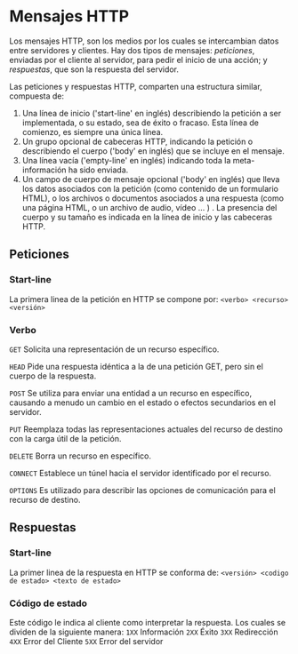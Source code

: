 # Mensajes HTTP

Los mensajes HTTP, son los medios por los cuales se intercambian datos entre servidores y clientes. Hay dos tipos de mensajes: _peticiones_, enviadas por el cliente al servidor, para pedir el inicio de una acción; y _respuestas_, que son la respuesta del servidor.

Las peticiones y respuestas HTTP, comparten una estructura similar, compuesta de:

1. Una línea de inicio ('start-line' en inglés) describiendo la petición a ser implementada, o su estado, sea de éxito o fracaso. Esta línea de comienzo, es siempre una única línea. 
1. Un grupo opcional de cabeceras HTTP, indicando la petición o describiendo el cuerpo ('body' en inglés) que se incluye en el mensaje. 
1. Una línea vacía ('empty-line' en inglés) indicando toda la meta-información ha sido enviada.
1. Un campo de cuerpo de mensaje opcional ('body' en inglés) que lleva los datos asociados con la petición (como contenido de un formulario HTML), o los archivos o documentos asociados a una respuesta (como una página HTML, o un archivo de audio, vídeo ... ) . La presencia del cuerpo y su tamaño es indicada en la línea de inicio y las cabeceras HTTP.

## Peticiones
### Start-line
La primera linea de la petición en HTTP se compone por:
`<verbo> <recurso> <versión>`

### Verbo
`GET` Solicita una representación de un recurso específico.

`HEAD` Pide una respuesta idéntica a la de una petición GET, pero sin el cuerpo de la respuesta.

`POST` Se utiliza para enviar una entidad a un recurso en específico, causando a menudo un cambio en el estado o efectos secundarios en el servidor.

`PUT` Reemplaza todas las representaciones actuales del recurso de destino con la carga útil de la petición.

`DELETE` Borra un recurso en específico.

`CONNECT` Establece un túnel hacia el servidor identificado por el recurso.

`OPTIONS` Es utilizado para describir las opciones de comunicación para el recurso de destino.

## Respuestas
### Start-line
La primer linea de la respuesta en HTTP se conforma de:
`<versión> <codigo de estado> <texto de estado>`

### Código de estado
Este código le indica al cliente como interpretar la respuesta.
Los cuales se dividen de la siguiente manera:
`1XX` Información
`2XX` Éxito
`3XX` Redirección
`4XX` Error del Cliente
`5XX` Error del servidor
